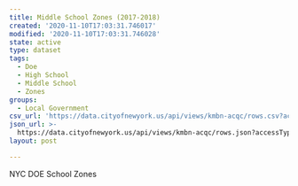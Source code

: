 ```yaml
---
title: Middle School Zones (2017-2018)
created: '2020-11-10T17:03:31.746017'
modified: '2020-11-10T17:03:31.746028'
state: active
type: dataset
tags:
  - Doe
  - High School
  - Middle School
  - Zones
groups:
  - Local Government
csv_url: 'https://data.cityofnewyork.us/api/views/kmbn-acqc/rows.csv?accessType=DOWNLOAD'
json_url: >-
  https://data.cityofnewyork.us/api/views/kmbn-acqc/rows.json?accessType=DOWNLOAD
layout: post

---
```

NYC DOE School Zones
